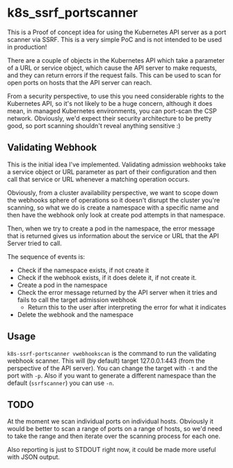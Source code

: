 # k8s_ssrf_portscanner

This is a Proof of concept idea for using the Kubernetes API server as a port scanner via SSRF. This is a very simple PoC and is not intended to be used in production!

There are a couple of objects in the Kubernetes API which take a parameter of a URL or service object, which cause the API server to make requests, and they can return errors if the request fails. This can be used to scan for open ports on hosts that the API server can reach.

From a security perspective, to use this you need considerable rights to the Kubernetes API, so it's not likely to be a huge concern, although it does mean, in managed Kubernetes environments, you can port-scan the CSP network. Obviously, we'd expect their security architecture to be pretty good, so port scanning shouldn't reveal anything sensitive :)

## Validating Webhook

This is the initial idea I've implemented. Validating admission webhooks take a service object or URL parameter as part of their configuration and then call that service or URL whenever a matching operation occurs.

Obviously, from a cluster availability perspective, we want to scope down the webhooks sphere of operations so it doesn't disrupt the cluster you're scanning, so what we do is create a namespace with a specific name and then have the webhook only look at create pod attempts in that namespace.

Then, when we try to create a pod in the namespace, the error message that is returned gives us information about the service or URL that the API Server tried to call.

The sequence of events is:

- Check if the namespace exists, if not create it
- Check if the webhook exists, if it does delete it, if not create it.
- Create a pod in the namespace
- Check the error message returned by the API server when it tries and fails to call the target admission webhook
  - Return this to the user after interpreting the error for what it indicates
- Delete the webhook and the namespace

## Usage

`k8s-ssrf-portscanner vwebhookscan` is the command to run the validating webhook scanner. This will (by default) target 127.0.0.1:443 (from the perspective of the API server). You can change the target with `-t` and the port with `-p`. Also if you want to generate a different namespace than the default (`ssrfscanner`) you can use `-n`.

## TODO

At the moment we scan individual ports on individual hosts. Obviously it would be better to scan a range of ports on a range of hosts, so we'd need to take the range and then iterate over the scanning process for each one. 

Also reporting is just to STDOUT right now, it could be made more useful with JSON output.
